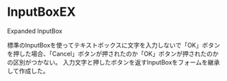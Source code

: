 ﻿# InputBoxEX
Expanded InputBox

標準のInputBoxを使ってテキストボックスに文字を入力しないで「OK」ボタンを押した場合、「Cancel」ボタンが押されたのか「OK」ボタンが押されたのかの区別がつかない。
入力文字と押したボタンを返すInputBoxをフォームを継承して作成した。


